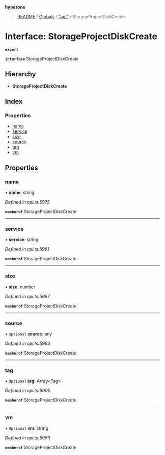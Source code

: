 **hyperone**

> [README](../README.md) / [Globals](../globals.md) / ["api"](../modules/_api_.md) / StorageProjectDiskCreate

# Interface: StorageProjectDiskCreate

**`export`** 

**`interface`** StorageProjectDiskCreate

## Hierarchy

* **StorageProjectDiskCreate**

## Index

### Properties

* [name](_api_.storageprojectdiskcreate.md#name)
* [service](_api_.storageprojectdiskcreate.md#service)
* [size](_api_.storageprojectdiskcreate.md#size)
* [source](_api_.storageprojectdiskcreate.md#source)
* [tag](_api_.storageprojectdiskcreate.md#tag)
* [vm](_api_.storageprojectdiskcreate.md#vm)

## Properties

### name

•  **name**: string

*Defined in api.ts:5975*

**`memberof`** StorageProjectDiskCreate

___

### service

•  **service**: string

*Defined in api.ts:5981*

**`memberof`** StorageProjectDiskCreate

___

### size

•  **size**: number

*Defined in api.ts:5987*

**`memberof`** StorageProjectDiskCreate

___

### source

• `Optional` **source**: any

*Defined in api.ts:5993*

**`memberof`** StorageProjectDiskCreate

___

### tag

• `Optional` **tag**: Array\<[Tag](_api_.tag.md)>

*Defined in api.ts:6005*

**`memberof`** StorageProjectDiskCreate

___

### vm

• `Optional` **vm**: string

*Defined in api.ts:5999*

**`memberof`** StorageProjectDiskCreate
